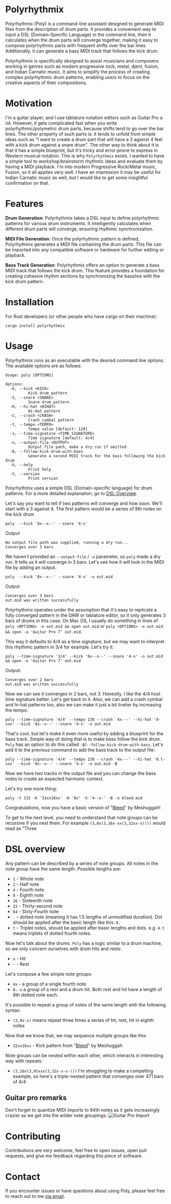 # Polyrhythmix

Polyrhythmix (Poly) is a command-line assistant designed to generate MIDI files from the description of drum parts. It provides a convenient way to input a DSL (Domain-Specific Language) in the command line, then it calculates when the drum parts will converge together, making it easy to compose polyrhythmic parts with frequent shifts over the bar lines. Additionally, it can generate a bass MIDI track that follows the kick drum.

Polyrhythmix is specifically designed to assist musicians and composers working in genres such as modern progressive rock, metal, djent, fusion, and Indian Carnatic music. It aims to simplify the process of creating complex polyrhythmic drum patterns, enabling users to focus on the creative aspects of their compositions.

# Motivation

I'm a guitar player, and I use tablature notation editors such as Guitar Pro a lot. However, it gets complicated fast when you write polyrhythmic/polymetric drum parts, because shifts tend to go over the bar lines. The other property of such parts is: it tends to unfold from simple ideas such as "I want to create a drum part that will have a 3 against 4 feel with a kick drum against a snare drum". The other way to think about it is that it has a simple blueprint, but it's tricky and error-prone to express in Western musical notation. This is why `Polyrhythmix` exists. I wanted to have a simple tool to workshop/brainstorm rhythmic ideas and evaluate them by having a MIDI playback. I'm into modern Progressive Rock/Metal music, Fusion, so it all applies very well. I have an impression it may be useful for Indian Carnatic music as well, but I would like to get some insightful confirmation on that.

# Features

**Drum Generation**: Polyrhythmix takes a DSL input to define polyrhythmic patterns for various drum instruments. It intelligently calculates when different drum parts will converge, ensuring rhythmic synchronization.

**MIDI File Generation**: Once the polyrhythmic pattern is defined, Polyrhythmix generates a MIDI file containing the drum parts. This file can be imported into any compatible software or hardware for further editing or playback.

**Bass Track Generation**: Polyrhythmix offers an option to generate a bass MIDI track that follows the kick drum. This feature provides a foundation for creating cohesive rhythm sections by synchronizing the bassline with the kick drum pattern.

# Installation

For Rust developers (or other people who have cargo on their machine):

```
cargo install polyrhythmix
```

# Usage

Polyrhythmix runs as an executable with the desired command line options. The available options are as follows:

```
Usage: poly [OPTIONS]

Options:
  -K, --kick <KICK>
          Kick drum pattern
  -S, --snare <SNARE>
          Snare drum pattern
  -H, --hi-hat <HIHAT>
          Hi-Hat pattern
  -C, --crash <CRASH>
          Crash cymbal pattern
  -t, --tempo <TEMPO>
          Tempo value [default: 120]
  -s, --time-signature <TIME_SIGNATURE>
          Time signature [default: 4/4]
  -o, --output-file <OUTPUT>
          Output file path, make a dry run if omitted
  -B, --follow-kick-drum-with-bass
          Generate a second MIDI track for the bass following the kick drum
  -h, --help
          Print help
  -V, --version
          Print version
```

Polyrhythmix uses a simple DSL (Domain-specific language) for drum patterns. For a more detailed explanation, go to [DSL Overview](#dsl-overview).

Let's say you want to tell if two patterns will converge and how soon. We'll start with a 3 against 4. The first pattern would be a series of 8th notes on the kick drum

```
poly  --kick '8x--x--' --snare '4-x'
```
Output
```
No output file path was supplied, running a dry run...
Converges over 3 bars
```

We haven't provided an `--output-file` / `-o` parameter, so `poly` made a dry run. It tells us it will converge in 3 bars. Let's see how it will look in the MIDI file by adding an output.

```
poly  --kick '8x--x--' --snare '4-x' -o out.mid
```
Output
```
Converges over 3 bars
out.mid was written successfully
```

Polyrhythmix operates under the assumption that it's easy to replicate a fully converged pattern in the DAW or tablature editor, so it only generates 3 bars of drums in this case. On Mac OS, I usually do something in lines of `poly <OPTIONS> -o out.mid && open out.mid` or `poly <OPTIONS> -o out.mid && open -a 'Guitar Pro 7' out.mid`.

This way it defaults to 4/4 as a time signature, but we may want to interpret this rhythmic pattern in 3/4 for example. Let's try it:

```
poly --time-signature '3/4' --kick '8x--x--' --snare '4-x' -o out.mid && open -a 'Guitar Pro 7' out.mid
```
Output:
```
Converges over 2 bars
out.mid was written successfully
```

Now we can see it converges in 2 bars, not 3. Honestly, I like the 4/4 host time signature better. Let's get back to it. Also, we can add a crash cymbal and hi-hat patterns too, also we can make it just a bit livelier by increasing the tempo:

```
poly --time-signature '4/4' --tempo 138 --crash '4x---' --hi-hat '8-xxx' --kick '8x--x--' --snare '4-x' -o out.mid
```

That's cool, but let's make it even more useful by adding a blueprint for the bass track. Simple way of doing that is to make bass follow the kick drum. `Poly` has an option to do this called `-B`/`--follow-kick-drum-with-bass`. Let's add it to the previous command to add the bass track to the output file:

```
poly --time-signature '4/4' --tempo 138 --crash '4x---' --hi-hat '8.t-xxx' --kick '8x--x--' --snare '4-x' -o out.mid -B
```

Now we have two tracks in the output file and you can change the bass notes to create an expected harmonic context.

Let's try one more thing:

```
poly -t 115 -K '32xx16xx' -H '8x' -S '4--x-' -B -o bleed.mid
```

Congratulations, now you have a basic version of "[Bleed](doc/bleed.mid)" by Meshuggah!

To get to the next level, you need to understand that note groups can be recursive if you nest them. For example `(3,8x(3,16x-xx(3,32xx-x))))` would read as "Three 

# DSL overview

Any pattern can be described by a series of note groups. All notes in the note group have the same length. Possible lengths are:
* `1` - Whole note
* `2` - Half note
* `4` - Fourth note
* `8` - Eighth note
* `16` - Sixteenth note
* `32` - Thirty-second note
* `64` - Sixty-Fourth note
* `.` - dotted note (meaning it has 1.5 lengths of unmodified duration). Dot should be applied after the basic length like this: `8.`
* `t` - Triplet notes, should be applied after basic lengths and dots. e.g. `4.t` means triplets of dotted fourth notes.

Now let's talk about the drums. `Poly` has a logic similar to a drum machine, so we only concern ourselves with drum hits and rests:
* `x` - Hit
* `-` - Rest

Let's compose a few simple note groups:
* `4x` - a group of a single fourth note.
* `8.-x` a group of a rest and a drum hit. Both rest and hit have a length of 8th dotted note each.

It's possible to repeat a group of notes of the same length with the following syntax:
* `(3,8x-x)` means repeat three times a series of hit, rest, hit in eighth notes

Now that we know that, we may sequence multiple groups like this:
* `32xx16xx` - Kick pattern from "[Bleed](doc/bleed.mid)" by Meshuggah

Note groups can be nested within each other, which interacts in interesting way with repeats:
* `(3,16x(3,8txxx(3,32x-x-x-)))` I'm struggling to make a compelling example, so here's a triple-nested pattern that converges over 471 bars of 4/4

## Guitar pro remarks

Don't forget to quantize MIDI imports to 64th notes as it gets increasingly crazier as we get into the wilder note groupings:
![Guitar Pro Import](doc/Guitar-Pro-Import.png)


# Contributing
Contributions are very welcome, feel free to open issues, open pull requests, and give me feedback regarding this piece of software.

# Contact

If you encounter issues or have questions about using Poly,  please feel free to reach out to me [via email](mailto://denis.redozubov@gmail.com).